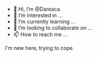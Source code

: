 - 👋 Hi, I’m @Dareaca
- 👀 I’m interested in ...
- 🌱 I’m currently learning ...
- 💞️ I’m looking to collaborate on ...
- 📫 How to reach me ...

<!---
Dareaca/Dareaca is a ✨ special ✨ repository because its `README.md` (this file) appears on your GitHub profile.
You can click the Preview link to take a look at your changes.
--->I'm new here, trying to cope.
